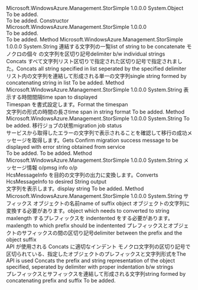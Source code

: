 <Type Name="MigrationCommonModelFormatter" FullName="Microsoft.WindowsAzure.Management.StorSimple.MigrationCommonModelFormatter">
  <TypeSignature Language="C#" Value="public class MigrationCommonModelFormatter" />
  <TypeSignature Language="ILAsm" Value=".class public auto ansi beforefieldinit MigrationCommonModelFormatter extends System.Object" />
  <TypeSignature Language="DocId" Value="T:Microsoft.WindowsAzure.Management.StorSimple.MigrationCommonModelFormatter" />
  <TypeSignature Language="VB.NET" Value="Public Class MigrationCommonModelFormatter" />
  <TypeSignature Language="F#" Value="type MigrationCommonModelFormatter = class" />
  <AssemblyInfo>
    <AssemblyName>Microsoft.WindowsAzure.Management.StorSimple</AssemblyName>
    <AssemblyVersion>1.0.0.0</AssemblyVersion>
  </AssemblyInfo>
  <Base>
    <BaseTypeName>System.Object</BaseTypeName>
  </Base>
  <Interfaces />
  <Docs>
    <summary>To be added.</summary>
    <remarks>To be added.</remarks>
  </Docs>
  <Members>
    <Member MemberName=".ctor">
      <MemberSignature Language="C#" Value="public MigrationCommonModelFormatter ();" />
      <MemberSignature Language="ILAsm" Value=".method public hidebysig specialname rtspecialname instance void .ctor() cil managed" />
      <MemberSignature Language="DocId" Value="M:Microsoft.WindowsAzure.Management.StorSimple.MigrationCommonModelFormatter.#ctor" />
      <MemberSignature Language="VB.NET" Value="Public Sub New ()" />
      <MemberType>Constructor</MemberType>
      <AssemblyInfo>
        <AssemblyName>Microsoft.WindowsAzure.Management.StorSimple</AssemblyName>
        <AssemblyVersion>1.0.0.0</AssemblyVersion>
      </AssemblyInfo>
      <Parameters />
      <Docs>
        <summary>To be added.</summary>
        <remarks>To be added.</remarks>
      </Docs>
    </Member>
    <Member MemberName="ConcatStringList">
      <MemberSignature Language="C#" Value="public string ConcatStringList (System.Collections.Generic.List&lt;string&gt; stringList, string delimiter = null);" />
      <MemberSignature Language="ILAsm" Value=".method public hidebysig instance string ConcatStringList(class System.Collections.Generic.List`1&lt;string&gt; stringList, string delimiter) cil managed" />
      <MemberSignature Language="DocId" Value="M:Microsoft.WindowsAzure.Management.StorSimple.MigrationCommonModelFormatter.ConcatStringList(System.Collections.Generic.List{System.String},System.String)" />
      <MemberSignature Language="VB.NET" Value="Public Function ConcatStringList (stringList As List(Of String), Optional delimiter As String = null) As String" />
      <MemberSignature Language="F#" Value="member this.ConcatStringList : System.Collections.Generic.List&lt;string&gt; * string -&gt; string" Usage="migrationCommonModelFormatter.ConcatStringList (stringList, delimiter)" />
      <MemberType>Method</MemberType>
      <AssemblyInfo>
        <AssemblyName>Microsoft.WindowsAzure.Management.StorSimple</AssemblyName>
        <AssemblyVersion>1.0.0.0</AssemblyVersion>
      </AssemblyInfo>
      <ReturnValue>
        <ReturnType>System.String</ReturnType>
      </ReturnValue>
      <Parameters>
        <Parameter Name="stringList" Type="System.Collections.Generic.List&lt;System.String&gt;" />
        <Parameter Name="delimiter" Type="System.String" />
      </Parameters>
      <Docs>
        <param name="stringList"><span data-ttu-id="f46f6-101">連結する文字列の一覧</span><span class="sxs-lookup"><span data-stu-id="f46f6-101">list of string to be concatenate</span></span></param>
        <param name="delimiter"><span data-ttu-id="f46f6-102">モノクロの個々 の文字列を区切り記号</span><span class="sxs-lookup"><span data-stu-id="f46f6-102">delimiter b/w individual strings</span></span></param>
        <summary>
            <span data-ttu-id="f46f6-103">Concats すべて文字列リスト区切りで指定された区切り記号で指定されました。</span><span class="sxs-lookup"><span data-stu-id="f46f6-103">Concats all string specified in list seperated by the specified delimiter</span></span>
            </summary>
        <returns><span data-ttu-id="f46f6-104">リスト内の文字列を連結して形成される単一の文字列</span><span class="sxs-lookup"><span data-stu-id="f46f6-104">single string formed by concatenating string in list</span></span></returns>
        <remarks>To be added.</remarks>
      </Docs>
    </Member>
    <Member MemberName="FormatTimeSpan">
      <MemberSignature Language="C#" Value="public string FormatTimeSpan (TimeSpan span);" />
      <MemberSignature Language="ILAsm" Value=".method public hidebysig instance string FormatTimeSpan(valuetype System.TimeSpan span) cil managed" />
      <MemberSignature Language="DocId" Value="M:Microsoft.WindowsAzure.Management.StorSimple.MigrationCommonModelFormatter.FormatTimeSpan(System.TimeSpan)" />
      <MemberSignature Language="VB.NET" Value="Public Function FormatTimeSpan (span As TimeSpan) As String" />
      <MemberSignature Language="F#" Value="member this.FormatTimeSpan : TimeSpan -&gt; string" Usage="migrationCommonModelFormatter.FormatTimeSpan span" />
      <MemberType>Method</MemberType>
      <AssemblyInfo>
        <AssemblyName>Microsoft.WindowsAzure.Management.StorSimple</AssemblyName>
        <AssemblyVersion>1.0.0.0</AssemblyVersion>
      </AssemblyInfo>
      <ReturnValue>
        <ReturnType>System.String</ReturnType>
      </ReturnValue>
      <Parameters>
        <Parameter Name="span" Type="System.TimeSpan" />
      </Parameters>
      <Docs>
        <param name="span"><span data-ttu-id="f46f6-105">表示する時間間隔</span><span class="sxs-lookup"><span data-stu-id="f46f6-105">time span to displayed</span></span></param>
        <summary>
            <span data-ttu-id="f46f6-106">Timespan を書式設定します。</span><span class="sxs-lookup"><span data-stu-id="f46f6-106">Format the timespan</span></span>
            </summary>
        <returns><span data-ttu-id="f46f6-107">文字列の形式の時間の長さ</span><span class="sxs-lookup"><span data-stu-id="f46f6-107">time span in string format</span></span></returns>
        <remarks>To be added.</remarks>
      </Docs>
    </Member>
    <Member MemberName="GetResultMessage">
      <MemberSignature Language="C#" Value="public string GetResultMessage (string successMsg, Microsoft.WindowsAzure.Management.StorSimple.Models.MigrationJobStatus status);" />
      <MemberSignature Language="ILAsm" Value=".method public hidebysig instance string GetResultMessage(string successMsg, class Microsoft.WindowsAzure.Management.StorSimple.Models.MigrationJobStatus status) cil managed" />
      <MemberSignature Language="DocId" Value="M:Microsoft.WindowsAzure.Management.StorSimple.MigrationCommonModelFormatter.GetResultMessage(System.String,Microsoft.WindowsAzure.Management.StorSimple.Models.MigrationJobStatus)" />
      <MemberSignature Language="VB.NET" Value="Public Function GetResultMessage (successMsg As String, status As MigrationJobStatus) As String" />
      <MemberSignature Language="F#" Value="member this.GetResultMessage : string * Microsoft.WindowsAzure.Management.StorSimple.Models.MigrationJobStatus -&gt; string" Usage="migrationCommonModelFormatter.GetResultMessage (successMsg, status)" />
      <MemberType>Method</MemberType>
      <AssemblyInfo>
        <AssemblyName>Microsoft.WindowsAzure.Management.StorSimple</AssemblyName>
        <AssemblyVersion>1.0.0.0</AssemblyVersion>
      </AssemblyInfo>
      <ReturnValue>
        <ReturnType>System.String</ReturnType>
      </ReturnValue>
      <Parameters>
        <Parameter Name="successMsg" Type="System.String" />
        <Parameter Name="status" Type="Microsoft.WindowsAzure.Management.StorSimple.Models.MigrationJobStatus" />
      </Parameters>
      <Docs>
        <param name="successMsg">To be added.</param>
        <param name="status"><span data-ttu-id="f46f6-108">移行ジョブの状態</span><span class="sxs-lookup"><span data-stu-id="f46f6-108">migration job status</span></span></param>
        <summary>
            <span data-ttu-id="f46f6-109">サービスから取得したエラーの文字列で表示されることを確認して移行の成功メッセージを取得します。</span><span class="sxs-lookup"><span data-stu-id="f46f6-109">Gets Confirm migration success message to be displayed with error string obtained from service</span></span>
            </summary>
        <returns>To be added.</returns>
        <remarks>To be added.</remarks>
      </Docs>
    </Member>
    <Member MemberName="HcsMessageInfoToString">
      <MemberSignature Language="C#" Value="public string HcsMessageInfoToString (Microsoft.WindowsAzure.Management.StorSimple.Models.HcsMessageInfo msgInfo);" />
      <MemberSignature Language="ILAsm" Value=".method public hidebysig instance string HcsMessageInfoToString(class Microsoft.WindowsAzure.Management.StorSimple.Models.HcsMessageInfo msgInfo) cil managed" />
      <MemberSignature Language="DocId" Value="M:Microsoft.WindowsAzure.Management.StorSimple.MigrationCommonModelFormatter.HcsMessageInfoToString(Microsoft.WindowsAzure.Management.StorSimple.Models.HcsMessageInfo)" />
      <MemberSignature Language="VB.NET" Value="Public Function HcsMessageInfoToString (msgInfo As HcsMessageInfo) As String" />
      <MemberSignature Language="F#" Value="member this.HcsMessageInfoToString : Microsoft.WindowsAzure.Management.StorSimple.Models.HcsMessageInfo -&gt; string" Usage="migrationCommonModelFormatter.HcsMessageInfoToString msgInfo" />
      <MemberType>Method</MemberType>
      <AssemblyInfo>
        <AssemblyName>Microsoft.WindowsAzure.Management.StorSimple</AssemblyName>
        <AssemblyVersion>1.0.0.0</AssemblyVersion>
      </AssemblyInfo>
      <ReturnValue>
        <ReturnType>System.String</ReturnType>
      </ReturnValue>
      <Parameters>
        <Parameter Name="msgInfo" Type="Microsoft.WindowsAzure.Management.StorSimple.Models.HcsMessageInfo" />
      </Parameters>
      <Docs>
        <param name="msgInfo"><span data-ttu-id="f46f6-110">メッセージ情報 o/p</span><span class="sxs-lookup"><span data-stu-id="f46f6-110">msg info o/p</span></span></param>
        <summary>
            <span data-ttu-id="f46f6-111">HcsMessageInfo を目的の文字列の出力に変換します。</span><span class="sxs-lookup"><span data-stu-id="f46f6-111">Converts HcsMessageInfo to desired String output</span></span>
            </summary>
        <returns><span data-ttu-id="f46f6-112">文字列を表示します。</span><span class="sxs-lookup"><span data-stu-id="f46f6-112">display string</span></span></returns>
        <remarks>To be added.</remarks>
      </Docs>
    </Member>
    <Member MemberName="IntendAndConCat">
      <MemberSignature Language="C#" Value="public string IntendAndConCat (string prefix, object suffix, int maxLength = -1, string delimiter = null);" />
      <MemberSignature Language="ILAsm" Value=".method public hidebysig instance string IntendAndConCat(string prefix, object suffix, int32 maxLength, string delimiter) cil managed" />
      <MemberSignature Language="DocId" Value="M:Microsoft.WindowsAzure.Management.StorSimple.MigrationCommonModelFormatter.IntendAndConCat(System.String,System.Object,System.Int32,System.String)" />
      <MemberSignature Language="VB.NET" Value="Public Function IntendAndConCat (prefix As String, suffix As Object, Optional maxLength As Integer = -1, Optional delimiter As String = null) As String" />
      <MemberSignature Language="F#" Value="member this.IntendAndConCat : string * obj * int * string -&gt; string" Usage="migrationCommonModelFormatter.IntendAndConCat (prefix, suffix, maxLength, delimiter)" />
      <MemberType>Method</MemberType>
      <AssemblyInfo>
        <AssemblyName>Microsoft.WindowsAzure.Management.StorSimple</AssemblyName>
        <AssemblyVersion>1.0.0.0</AssemblyVersion>
      </AssemblyInfo>
      <ReturnValue>
        <ReturnType>System.String</ReturnType>
      </ReturnValue>
      <Parameters>
        <Parameter Name="prefix" Type="System.String" />
        <Parameter Name="suffix" Type="System.Object" />
        <Parameter Name="maxLength" Type="System.Int32" />
        <Parameter Name="delimiter" Type="System.String" />
      </Parameters>
      <Docs>
        <param name="prefix"><span data-ttu-id="f46f6-113">サフィックス オブジェクトの名前</span><span class="sxs-lookup"><span data-stu-id="f46f6-113">name of suffix object</span></span></param>
        <param name="suffix"><span data-ttu-id="f46f6-114">オブジェクトの文字列に変換する必要があります。</span><span class="sxs-lookup"><span data-stu-id="f46f6-114">object which needs to converted to string</span></span></param>
        <param name="maxLength"><span data-ttu-id="f46f6-115">maxlength するプレフィックスを indentented をする必要があります。</span><span class="sxs-lookup"><span data-stu-id="f46f6-115">maxlength to which prefix should be indentented</span></span></param>
        <param name="delimiter"><span data-ttu-id="f46f6-116">プレフィックスとオブジェクトのサフィックスの間の区切り記号</span><span class="sxs-lookup"><span data-stu-id="f46f6-116">delimiter between the prefix and the object suffix</span></span></param>
        <summary>
            <span data-ttu-id="f46f6-117">API が使用される Concats に適切なインデント モノクロ文字列の区切り記号で区切られている、指定したオブジェクトのプレフィックスと文字列形式を</span><span class="sxs-lookup"><span data-stu-id="f46f6-117">The API is used Concats the prefix and string representation of the object specified, seperated by delimiter with proper indentation b/w strings</span></span>
            </summary>
        <returns><span data-ttu-id="f46f6-118">プレフィックスとサフィックスを連結して形成される文字列</span><span class="sxs-lookup"><span data-stu-id="f46f6-118">string formed by concatenating prefix and suffix</span></span></returns>
        <remarks>To be added.</remarks>
      </Docs>
    </Member>
  </Members>
</Type>